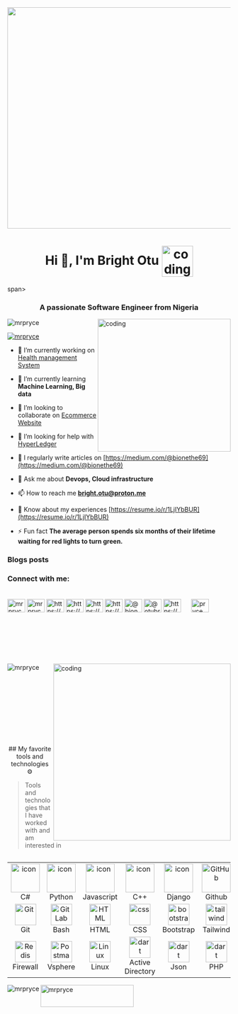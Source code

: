 <img  width="1000px" height="500px" src="https://img.freepik.com/premium-photo/futuristic-people-robots-unreal-fantastic-beautiful-female-robot-humanoid-synthetic-organism-android-humanlike-technology-modern-creativity-science-electronic_887181-8798.jpg?w=740"/>
<h1 align="center">Hi 👋, I'm Bright Otu <span></span><img align="center" alt="coding" width="70" src="https://media.tenor.com/MEf5_1u_loEAAAAj/develop-design.gif"/></h1>span></h1>
<h3 align="center">A passionate Software Engineer from Nigeria</h3>

<img align="right" alt="coding" width="300" src="https://media.tenor.com/whgQwNlVvNkAAAAi/xero-code.gif"/>

<p align="left"> <img src="https://komarev.com/ghpvc/?username=mrpryce&label=Profile%20views&color=0e75b6&style=flat" alt="mrpryce" /> </p>

<p align="left"> <a href="https://twitter.com/mrpryce" target="blank"><img src="https://img.shields.io/twitter/follow/mrpryce?logo=twitter&style=for-the-badge" alt="mrpryce" /></a> </p>

- 🔭 I’m currently working on [Health management System](#)

- 🌱 I’m currently learning **Machine Learning, Big data**

- 👯 I’m looking to collaborate on [Ecommerce Website](https://winagromart.com/)

- 🤝 I’m looking for help with [HyperLedger](https://www.hyperledger.org/)

- 📝 I regularly write articles on [https://medium.com/@bionethe69](https://medium.com/@bionethe69)

- 💬 Ask me about **Devops, Cloud infrastructure**

- 📫 How to reach me **bright.otu@proton.me**

- 📄 Know about my experiences [https://resume.io/r/1LjIYbBUR](https://resume.io/r/1LjIYbBUR)

- ⚡ Fun fact **The average person spends six months of their lifetime waiting for red lights to turn green.**

### Blogs posts
<!-- BLOG-POST-LIST:START -->
<!-- BLOG-POST-LIST:END -->

<h3 align="left">Connect with me:</h3>
<p align="left">
<a href="https://dev.to/mrpryce" target="blank"><img align="center" src="https://raw.githubusercontent.com/rahuldkjain/github-profile-readme-generator/master/src/images/icons/Social/devto.svg" alt="mrpryce" height="30" width="40" /></a>
<a href="https://twitter.com/mrpryce" target="blank"><img align="center" src="https://raw.githubusercontent.com/rahuldkjain/github-profile-readme-generator/master/src/images/icons/Social/twitter.svg" alt="mrpryce" height="30" width="40" /></a>
<a href="https://linkedin.com/in/https://www.linkedin.com/in/bright-otu-34361a129/" target="blank"><img align="center" src="https://raw.githubusercontent.com/rahuldkjain/github-profile-readme-generator/master/src/images/icons/Social/linked-in-alt.svg" alt="https://www.linkedin.com/in/bright-otu-34361a129/" height="30" width="40" /></a>
<a href="https://stackoverflow.com/users/https://stackoverflow.com/users/8594316/otu-bright" target="blank"><img align="center" src="https://raw.githubusercontent.com/rahuldkjain/github-profile-readme-generator/master/src/images/icons/Social/stack-overflow.svg" alt="https://stackoverflow.com/users/8594316/otu-bright" height="30" width="40" /></a>
<a href="https://fb.com/https://www.facebook.com/obbright/" target="blank"><img align="center" src="https://raw.githubusercontent.com/rahuldkjain/github-profile-readme-generator/master/src/images/icons/Social/facebook.svg" alt="https://www.facebook.com/obbright/" height="30" width="40" /></a>
<a href="https://instagram.com/https://www.instagram.com/swiftkit_69/" target="blank"><img align="center" src="https://raw.githubusercontent.com/rahuldkjain/github-profile-readme-generator/master/src/images/icons/Social/instagram.svg" alt="https://www.instagram.com/swiftkit_69/" height="30" width="40" /></a>
<a href="https://medium.com/@bionethe69" target="blank"><img align="center" src="https://raw.githubusercontent.com/rahuldkjain/github-profile-readme-generator/master/src/images/icons/Social/medium.svg" alt="@bionethe69" height="30" width="40" /></a>
<a href="https://www.youtube.com/c/@otubright5864" target="blank"><img align="center" src="https://raw.githubusercontent.com/rahuldkjain/github-profile-readme-generator/master/src/images/icons/Social/youtube.svg" alt="@otubright5864" height="30" width="40" /></a>
<a href="https://discord.gg/https://discord.gg/SzgtZTSP" target="blank"><img align="center" src="https://raw.githubusercontent.com/rahuldkjain/github-profile-readme-generator/master/src/images/icons/Social/discord.svg" alt="https://discord.gg/SzgtZTSP" height="30" width="40" /></a>
<a href="/pryce" target="blank"><img align="center"  style="margin:20px;" src="https://raw.githubusercontent.com/rahuldkjain/github-profile-readme-generator/master/src/images/icons/Social/rss.svg" alt="pryce" height="30" width="40" /></a></p>
</br></br></br></br>
<p><img align="left" src="https://github-readme-stats.vercel.app/api/top-langs?username=mrpryce&show_icons=true&locale=en&layout=compact" alt="mrpryce" /></p>
<img align="right" alt="coding" width="400" src="https://media.tenor.com/2fXbn6Xtt0UAAAAC/software-software-development.gif">
</br></br></br></br></br></br></br></br></br></br>
<p align="center"> ## My favorite tools and technologies ⚙️</p>

> Tools and technologies that I have worked with and am interested in

<table align="left">
  <tr>
    <td align="center" width="96">
        <img src="https://techstack-generator.vercel.app/csharp-icon.svg" alt="icon" width="65" height="65" />
      <br>C#
    </td>
    <td align="center" width="96">
      <a href="#macropower-tech">
        <img src="https://techstack-generator.vercel.app/python-icon.svg" alt="icon" width="65" height="65" />
      </a>
      <br>Python
    </td>
    <td align="center" width="96">
        <img src="https://techstack-generator.vercel.app/js-icon.svg" alt="icon" width="65" height="65" />
      <br>Javascript
    </td>
    <td align="center" width="96">
        <img src="https://techstack-generator.vercel.app/cpp-icon.svg" alt="icon" width="65" height="65" />
      <br>C++
    </td>
       <td align="center" width="96">
        <img src="https://techstack-generator.vercel.app/django-icon.svg" alt="icon" width="65" height="65" />
      <br>Django
    </td>
       <td align="center" width="96">
        <img src="https://techstack-generator.vercel.app/github-icon.svg" width="65" height="65" alt="GitHub" />
      <br>Github
    </td>
          <td align="center" width="96">
        <img src="https://techstack-generator.vercel.app/restapi-icon.svg" width="65" height="65" alt="Rest API" />
      <br>Rest API
    </td>
          <td align="center" width="96">
        <img src="https://techstack-generator.vercel.app/docker-icon.svg" width="65" height="65" alt="Rest API" />
      <br>Docker
    </td>
    <td align="center" width="96">
        <img src="https://techstack-generator.vercel.app/nginx-icon.svg" alt="icon" width="50" height="50" />
      <br>Nginx
    </td>
  </tr>
  <tr>
    <td align="center" width="96">
        <img src="https://skillicons.dev/icons?i=git" width="48" height="48" alt="Git" />
      <br>Git
    </td>
    <td align="center"  width="96">
        <img src="https://www.startpage.com/av/proxy-image?piurl=https%3A%2F%2Fencrypted-tbn0.gstatic.com%2Fimages%3Fq%3Dtbn%3AANd9GcR61iDY_9rBdaYVkUsO8nRDfDea9d6Z_OqPIiNQDUvnyOSSsCcfypbaH44%26s&sp=1700487056Tc32a69961527a331373a86db17475401643c53a422cf01a50562ca02560a816c" width="48" height="48" alt="GitLab" />
      <br>Bash
    </td>
    <td align="center"  width="96">
        <img src="https://skillicons.dev/icons?i=html" width="48" height="48" alt="HTML" />
      <br>HTML
    </td>
    <td align="center" width="96">
        <img src="https://skillicons.dev/icons?i=css" width="48" height="48" alt="css" />
      <br>CSS
    </td>
    <td align="center"  width="96">
        <img src="https://skillicons.dev/icons?i=bootstrap" width="48" height="48" alt="bootstrap" />
      <br>Bootstrap
    </td>
    <td align="center" width="96">
        <img src="https://skillicons.dev/icons?i=tailwind" width="48" height="48" alt="tailwind" />
      <br>Tailwind
    </td>
        <td align="center" width="96">
        <img src="https://skillicons.dev/icons?i=jquery" width="48" height="48" alt="jquery" />
      <br>JQuery
    </td>
        <td align="center" width="96">
        <img src="https://skillicons.dev/icons?i=postgres" width="48" height="48" alt="jquery" />
      <br>PostgreSQL
    </td>
            <td align="center" width="96">
        <img src="https://skillicons.dev/icons?i=dotnet" width="48" height="48" alt="ASP.NET Core" />
      <br>ASP.NET
    </td>
  </tr>
   <tr>
    <td align="center" width="96">
        <img src="https://www.startpage.com/av/proxy-image?piurl=https%3A%2F%2Fencrypted-tbn0.gstatic.com%2Fimages%3Fq%3Dtbn%3AANd9GcQcCPi8Wbw0s9NnDfPKVnRb8cKncMzWzN_bJXxTmmneUqOV3JA%26s&sp=1700486971T639dd796deccdc42f96e3e3d39dbd6f19171100ee3deb2d4d23875d79b168553" width="48" height="48" alt="Redis" />
      <br>Firewall
    </td>
        <td align="center" width="96">
        <img src="https://www.startpage.com/av/proxy-image?piurl=https%3A%2F%2Fencrypted-tbn0.gstatic.com%2Fimages%3Fq%3Dtbn%3AANd9GcSZOJCroOUcmMwP8zMyZIj4KoYNyw1HxGkwfeeiXE7otp6iRRK7%26s&sp=1700486922T58f4526a0dc410152654d80d6fe9fc1d9e8f9368ba1e2c6cf3108e67e9fb3139" width="48" height="48" alt="Postman" />
      <br>Vsphere
    </td>
            <td align="center" width="96">
        <img src="https://skillicons.dev/icons?i=linux" width="48" height="48" alt="Linux" />
      <br>Linux
    </td>
    <td align="center" width="96">
        <img src="https://www.startpage.com/av/proxy-image?piurl=https%3A%2F%2Fcdn.worldvectorlogo.com%2Flogos%2Fazure-active-directory.svg&sp=1700486862Te313e87e50a4242bbe6d99aa714e67e935738d1b8b52873f4e2da758b8fa6d33" width="48" height="48" alt="dart" />
      <br>Active Directory
    </td>
    <td align="center" width="96">
        <img src="https://www.startpage.com/av/proxy-image?piurl=https%3A%2F%2Fcdn-icons-png.flaticon.com%2F512%2F136%2F136525.png&sp=1700486802T9c568f2063c8c180651c3412b3858305ca33fbabd42dc380ccd19aa6afc96a33" width="48" height="48" alt="dart" />
      <br>Json
    </td>
    <td align="center" width="96">
        <img src="https://www.startpage.com/av/proxy-image?piurl=https%3A%2F%2Fencrypted-tbn0.gstatic.com%2Fimages%3Fq%3Dtbn%3AANd9GcRi7JbhfJNemIQQVtdS39LoTOipE9MsocBZyVOhXOTR-Oc0Dyo%26s&sp=1700486721T9bb47220f5c440a52a97385c7a55ed5efa1575a931549404f76feebc3bd5a3f7" width="48" height="48" alt="dart" />
      <br>PHP
    </td>
    <td align="center" width="96">
        <img src="https://www.startpage.com/av/proxy-image?piurl=https%3A%2F%2Fgetumbrel.github.io%2Fumbrel-apps-gallery%2Fportainer%2Ficon.svg&sp=1700486642Tcd173e2d21c86ff1aa66401a192c135151cfa19cf4b11c730978fef6ebd298ca" width="48" height="48" alt="dart" />
      <br>Portainer
    </td>
    <td align="center" width="96">
        <img src="https://www.startpage.com/av/proxy-image?piurl=https%3A%2F%2Fupload.wikimedia.org%2Fwikipedia%2Fcommons%2Fthumb%2F9%2F93%2FAmazon_Web_Services_Logo.svg%2F1024px-Amazon_Web_Services_Logo.svg.png&sp=1700486301Tac3cea2e66e5fd226767d36cd346091674adb5449d944615a5f313639cb3be85" width="48" height="48" alt="dart" />
      <br>AWS
    </td>
    <td align="center" width="96">
        <img src="https://www.startpage.com/av/proxy-image?piurl=https%3A%2F%2Fstatic-00.iconduck.com%2Fassets.00%2Fgoogle-cloud-icon-2048x1646-7admxejz.png&sp=1700486431Tfe8c61f5ace68e1dab726e4eed1c5ab718db4830e967574c7864d43930ec95c7" width="40" height="40" alt="dart" />
      <br>Google Cloud
    </td>
  </tr>
 <tr>
 </tr>
</table></br></br></br></br></br></br></br></br></br></br></br>
<p><img align="left" src="https://github-readme-streak-stats.herokuapp.com/?user=mrpryce&" alt="mrpryce" /></p>
<p><a href="https://www.buymeacoffee.com/mrpryce"> <img align="center" src="https://cdn.buymeacoffee.com/buttons/v2/default-yellow.png" height="50" width="210" alt="mrpryce" /></a><a href="https://ko-fi.com/mrpryce"></p></br></br>
</a>
</p>




